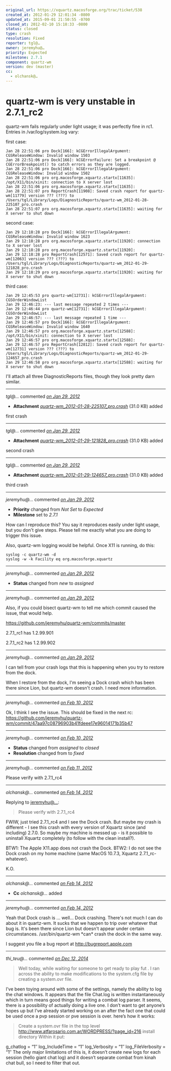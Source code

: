 ```yaml
---
original_url: https://xquartz.macosforge.org/trac/ticket/538
created_at: 2012-01-29 12:01:34 -0800
updated_at: 2015-09-01 21:50:55 -0700
closed_at: 2012-02-10 15:18:33 -0800
status: closed
type: crash
resolution: Fixed
reporter: tgl@…
owner: jeremyhu@…
priority: Expected
milestone: 2.7.1
component: quartz-wm
version: dev (master)
cc:
  - olchansk@…
---
```


quartz-wm is very unstable in 2.7.1\_rc2
========================================


quartz-wm fails regularly under light usage; it was perfectly fine in rc1. Entries in /var/log/system.log vary:

first case:

    Jan 28 22:51:06 pro Dock[166]: kCGErrorIllegalArgument: CGSReleaseWindow: Invalid window 1503
    Jan 28 22:51:06 pro Dock[166]: kCGErrorFailure: Set a breakpoint @ CGErrorBreakpoint() to catch errors as they are logged.
    Jan 28 22:51:06 pro Dock[166]: kCGErrorIllegalArgument: CGSReleaseWindow: Invalid window 1502
    Jan 28 22:51:06 pro org.macosforge.xquartz.startx[11635]: /opt/X11/bin/xinit: connection to X server lost
    Jan 28 22:51:06 pro org.macosforge.xquartz.startx[11635]:
    Jan 28 22:51:07 pro ReportCrash[11908]: Saved crash report for quartz-wm[11779] version ??? (???) to /Users/tgl/Library/Logs/DiagnosticReports/quartz-wm_2012-01-28-225107_pro.crash
    Jan 28 22:51:07 pro org.macosforge.xquartz.startx[11635]: waiting for X server to shut down

second case:

    Jan 29 12:18:28 pro Dock[166]: kCGErrorIllegalArgument: CGSReleaseWindow: Invalid window 1623
    Jan 29 12:18:28 pro org.macosforge.xquartz.startx[11920]: connection to X server lost
    Jan 29 12:18:28 pro org.macosforge.xquartz.startx[11920]:
    Jan 29 12:18:28 pro ReportCrash[12571]: Saved crash report for quartz-wm[12063] version ??? (???) to /Users/tgl/Library/Logs/DiagnosticReports/quartz-wm_2012-01-29-121828_pro.crash
    Jan 29 12:18:29 pro org.macosforge.xquartz.startx[11920]: waiting for X server to shut down

third case:

    Jan 29 12:45:53 pro quartz-wm[12731]: kCGErrorIllegalArgument: CGSOrderWindowList
    Jan 29 12:46:23: --- last message repeated 2 times ---
    Jan 29 12:46:44 pro quartz-wm[12731]: kCGErrorIllegalArgument: CGSOrderWindowList
    Jan 29 12:46:57: --- last message repeated 1 time ---
    Jan 29 12:46:57 pro Dock[166]: kCGErrorIllegalArgument: CGSReleaseWindow: Invalid window 1640
    Jan 29 12:46:57 pro org.macosforge.xquartz.startx[12588]: /opt/X11/bin/xinit: connection to X server lost
    Jan 29 12:46:57 pro org.macosforge.xquartz.startx[12588]:
    Jan 29 12:46:57 pro ReportCrash[12812]: Saved crash report for quartz-wm[12731] version ??? (???) to /Users/tgl/Library/Logs/DiagnosticReports/quartz-wm_2012-01-29-124657_pro.crash
    Jan 29 12:46:58 pro org.macosforge.xquartz.startx[12588]: waiting for X server to shut down

I'll attach all three DiagnosticReports files, though they look pretty darn similar.



---

*tgl@…* commented *[on Jan 29, 2012](https://xquartz.macosforge.org/trac/attachment/ticket/538/quartz-wm_2012-01-28-225107_pro.crash "January 29, 2012 at 12:07 PM PST")*

-   **Attachment** *[quartz-wm\_2012-01-28-225107\_pro.crash](../attachment/ticket/538/quartz-wm_2012-01-28-225107_pro.crash)* (31.0 KB) added

first crash



---

*tgl@…* commented *[on Jan 29, 2012](https://xquartz.macosforge.org/trac/attachment/ticket/538/quartz-wm_2012-01-29-121828_pro.crash "January 29, 2012 at 12:08 PM PST")*

-   **Attachment** *[quartz-wm\_2012-01-29-121828\_pro.crash](../attachment/ticket/538/quartz-wm_2012-01-29-121828_pro.crash)* (31.0 KB) added

second crash



---

*tgl@…* commented *[on Jan 29, 2012](https://xquartz.macosforge.org/trac/attachment/ticket/538/quartz-wm_2012-01-29-124657_pro.crash "January 29, 2012 at 12:08 PM PST")*

-   **Attachment** *[quartz-wm\_2012-01-29-124657\_pro.crash](../attachment/ticket/538/quartz-wm_2012-01-29-124657_pro.crash)* (31.0 KB) added

third crash



---

*jeremyhu@…* commented *[on Jan 29, 2012](https://xquartz.macosforge.org/trac/ticket/538#comment:1 "January 29, 2012 at 2:32 PM PST")*

-   **Priority** changed from *Not Set* to *Expected*
-   **Milestone** set to *2.7.1*

How can I reproduce this? You say it reproduces easily under light usage, but you don't give steps. Please tell me exactly what you are doing to trigger this issue.

Also, quartz-wm logging would be helpful. Once X11 is running, do this:

    syslog -c quartz-wm -d
    syslog -w -k Facility eq org.macosforge.xquartz


---

*jeremyhu@…* commented *[on Jan 29, 2012](https://xquartz.macosforge.org/trac/ticket/538#comment:2 "January 29, 2012 at 2:32 PM PST")*

-   **Status** changed from *new* to *assigned*



---

*jeremyhu@…* commented *[on Jan 29, 2012](https://xquartz.macosforge.org/trac/ticket/538#comment:3 "January 29, 2012 at 2:34 PM PST")*

Also, if you could bisect quartz-wm to tell me which commit caused the issue, that would help.

<https://github.com/jeremyhu/quartz-wm/commits/master>

2.7.1\_rc1 has 1.2.99.901

2.7.1\_rc2 has 1.2.99.902



---

*jeremyhu@…* commented *[on Jan 29, 2012](https://xquartz.macosforge.org/trac/ticket/538#comment:4 "January 29, 2012 at 5:00 PM PST")*

I can tell from your crash logs that this is happening when you try to restore from the dock.

When I restore from the dock, I'm seeing a Dock crash which has been there since Lion, but quartz-wm doesn't crash. I need more information.



---

*jeremyhu@…* commented *[on Feb 10, 2012](https://xquartz.macosforge.org/trac/ticket/538#comment:5 "February 10, 2012 at 3:18 PM PST")*

Ok, I think I see the issue. This should be fixed in the next rc:
<https://github.com/jeremyhu/quartz-wm/commit/47aa97c08796903b41fdeee17e96014171b35b47>



---

*jeremyhu@…* commented *[on Feb 10, 2012](https://xquartz.macosforge.org/trac/ticket/538#comment:6 "February 10, 2012 at 3:18 PM PST")*

-   **Status** changed from *assigned* to *closed*
-   **Resolution** changed from to *fixed*



---

*jeremyhu@…* commented *[on Feb 11, 2012](https://xquartz.macosforge.org/trac/ticket/538#comment:7 "February 11, 2012 at 1:32 PM PST")*

Please verify with 2.7.1\_rc4



---

*olchansk@…* commented *[on Feb 14, 2012](https://xquartz.macosforge.org/trac/ticket/538#comment:8 "February 14, 2012 at 4:28 PM PST")*

Replying to [jeremyhu@…](https://xquartz.macosforge.org/trac/ticket/538#comment:7):

> Please verify with 2.7.1\_rc4

FWIW, just tried 2.7.1\_rc4 and I see the Dock crash. But maybe my crash is different - I see this crash with every version of Xquartz since (and including) 2.7.0. So maybe my machine is messed up - is it possible to uninstall Xquartz completely (to follow with the clean install?).

BTW1: The Apple X11.app does not crash the Dock.
BTW2: I do not see the Dock crash on my home machine (same MacOS 10.7.3, Xquartz 2.7.1\_rc-whatever).

K.O.



---

*olchansk@…* commented *[on Feb 14, 2012](https://xquartz.macosforge.org/trac/ticket/538#comment:9 "February 14, 2012 at 4:29 PM PST")*

-   **Cc** *olchansk@…* added



---

*jeremyhu@…* commented *[on Feb 14, 2012](https://xquartz.macosforge.org/trac/ticket/538#comment:10 "February 14, 2012 at 9:05 PM PST")*

Yeah that Dock crash is ... well... Dock crashing. There's not much I can do about it in quartz-wm. It sucks that we happen to trip over whatever that bug is. It's been there since Lion but doesn't appear under certain circumstances. /usr/bin/quartz-wm \*can\* crash the dock in the same way.

I suggest you file a bug report at <http://bugreport.apple.com>



---

*thi\_teu@…* commented *[on Dec 12, 2014](https://xquartz.macosforge.org/trac/ticket/538#comment:11 "December 12, 2014 at 7:05 AM PST")*

> Well today, while waiting for someone to get ready to play fut . I ran across the ability to make modifications to the system.cfg file by creating a system.ovr file.

I’ve been toying around with some of the settings, namely the ability to log the chat windows. It appears that the file Chat.log is written instantaneously which in turn means good things for writing a combat log parser. It seems, there is a possibility of actually doing a live one. I don’t want to get anyone’s hopes up but I’ve already started working on an after the fact one that could be used once a pvp session or pve session is over.
here’s how it works:

> Create a system.ovr file in the top level <http://www.atfarosario.com.ar/WORDPRESS/?page_id=216> install directory
> Within it put:

g\_chatlog = “1″
log\_IncludeTime = “1″
log\_Verbosity = “1″
log\_FileVerbosity = “1″
The only major limitations of this is, it doesn’t create new logs for each session (hello giant chat log) and it doesn’t separate combat from kinah chat bull, so I need to filter that out.



